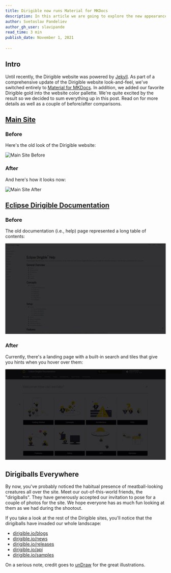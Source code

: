 ```yaml
---
title: Dirigible now runs Material for MKDocs
description: In this article we are going to explore the new appearance of dirible.io, dirigible.io/blogs/, dirigible.io/help/, dirigible.io/api/, dirigible.io/news/, dirigible.io/releases/, and dirigible.io/samples/
author: Svetoslav Pandeliev
author_gh_user: slavipande
read_time: 3 min
publish_date: November 1, 2021

---
```



## Intro

Until recently, the Dirigible website was powered by [Jekyll](https://jekyllrb.com/). As part of a comprehensive update of the Dirigible website look-and-feel, we've switched entirely to [Material for MKDocs](https://squidfunk.github.io/mkdocs-material/). In addition, we added our favorite Dirigible gold into the website color pallette. We're quite excited by the result so we decided to sum everything up in this post. Read on for more details as well as a couple of before/after comparisons.

## [Main Site](https://www.dirigible.io/)

### Before

Here's the old look of the Dirigible website:

![Main Site Before](../../../images/dirigible-old1.gif) 

### After

And here's how it looks now:

![Main Site After](../../../images/dirigible-new1.gif) 

## [Eclipse Dirigible Documentation](https://www.dirigible.io/help/)

### Before

The old documentation (i.e., help) page represented a long table of contents:

![Help Before](../../../images/dirigible-help-old1.gif)  

### After

Currently, there's a landing page with a built-in search and tiles that give you hints when you hover over them:

![Help After](../../../images/dirigible-help-new11.gif)

## Dirigiballs Everywhere

By now, you've probably noticed the habitual presence of meatball-looking creatures all over the site. Meet our out-of-this-world friends, the "dirigiballs". They have generously accepted our invitation to pose for a couple of photos for the site. We hope everyone has as much fun looking at them as we had during the shootout. 

If you take a look at the rest of the Dirigible sites, you'll notice that the dirigiballs have invaded our whole landscape:

* [dirigible.io/blogs](https://www.dirigible.io/blogs/)
* [dirigible.io/news](https://www.dirigible.io/news/)
* [dirigible.io/releases](https://www.dirigible.io/releases/)
* [dirigible.io/api](https://www.dirigible.io/api/)
* [dirigible.io/samples](https://www.dirigible.io/samples/)

On a serious note, credit goes to [unDraw](https://undraw.co/) for the great illustrations.